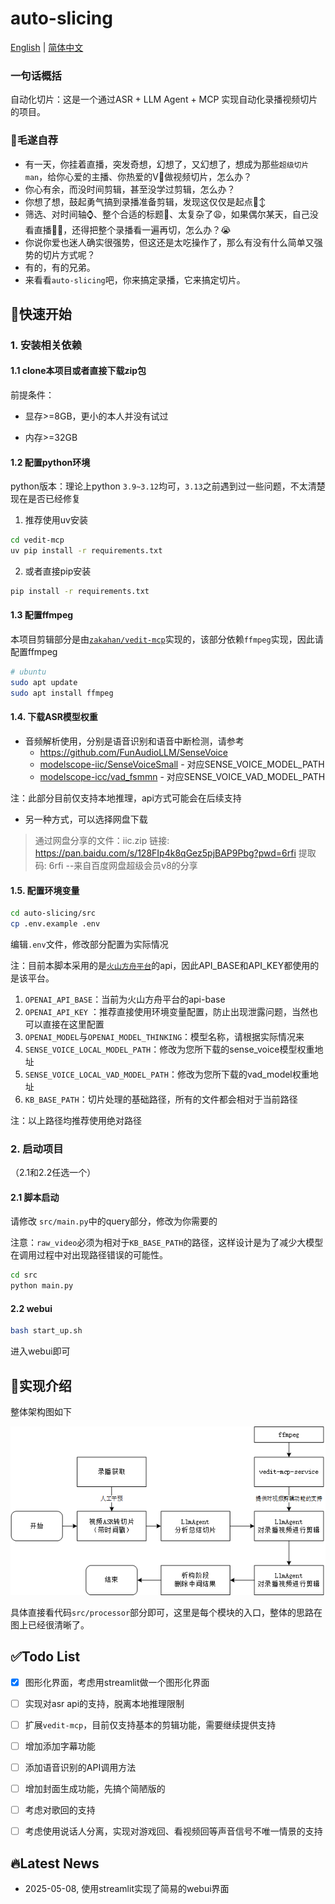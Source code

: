 # auto-slicing

[English](README_en.md) | [简体中文](README.md)

### 一句话概括

自动化切片：这是一个通过ASR + LLM Agent + MCP 实现自动化录播视频切片的项目。

### 👐毛遂自荐

- 有一天，你挂着直播，突发奇想，幻想了，又幻想了，想成为那些`超级切片man`，给你心爱的主播、你热爱的V🤳做视频切片，怎么办？
- 你心有余，而没时间剪辑，甚至没学过剪辑，怎么办？
- 你想了想，鼓起勇气搞到录播准备剪辑，发现这仅仅是起点🙂‍↕️
- 筛选、对时间轴⌚️、整个合适的标题🙋、太复杂了😩，如果偶尔某天，自己没看直播🏃‍♂️，还得把整个录播看一遍再切，怎么办？😭
- 你说你爱也迷人确实很强势，但这还是太吃操作了，那么有没有什么简单又强势的切片方式呢？
- 有的，有的兄弟。
- 来看看`auto-slicing`吧，你来搞定录播，它来搞定切片。



## 👀快速开始

### 1. 安装相关依赖

#### 1.1 clone本项目或者直接下载zip包

前提条件：

- 显存>=8GB，更小的本人并没有试过

- 内存>=32GB



#### 1.2 配置python环境

python版本：理论上python  `3.9~3.12`均可，`3.13`之前遇到过一些问题，不太清楚现在是否已经修复



1. 推荐使用uv安装

```bash
cd vedit-mcp
uv pip install -r requirements.txt
```



2. 或者直接pip安装

```bash
pip install -r requirements.txt
```



#### 1.3 配置ffmpeg

本项目剪辑部分是由[`zakahan/vedit-mcp`](https://github.com/zakahan/vedit-mcp)实现的，该部分依赖`ffmpeg`实现，因此请配置ffmpeg

```bash
# ubuntu
sudo apt update
sudo apt install ffmpeg
```



#### 1.4. 下载ASR模型权重

- 音频解析使用，分别是语音识别和语音中断检测，请参考
  - https://github.com/FunAudioLLM/SenseVoice
  - [modelscope-iic/SenseVoiceSmall](https://www.modelscope.cn/models/iic/SenseVoiceSmall) - 对应SENSE_VOICE_MODEL_PATH
  - [modelscope-icc/vad_fsmmn](https://www.modelscope.cn/models/iic/speech_fsmn_vad_zh-cn-16k-common-pytorch/summary) - 对应SENSE_VOICE_VAD_MODEL_PATH

注：此部分目前仅支持本地推理，api方式可能会在后续支持

- 另一种方式，可以选择网盘下载
> 通过网盘分享的文件：iic.zip
> 链接: https://pan.baidu.com/s/128FIp4k8qGez5pjBAP9Pbg?pwd=6rfi 提取码: 6rfi 
> --来自百度网盘超级会员v8的分享

#### 1.5. 配置环境变量

```bash
cd auto-slicing/src
cp .env.example .env
```

编辑`.env`文件，修改部分配置为实际情况

注：目前本脚本采用的是[`火山方舟平台`](https://www.volcengine.com/product/ark)的api，因此API_BASE和API_KEY都使用的是该平台。

1. `OPENAI_API_BASE`：当前为火山方舟平台的api-base
2. `OPENAI_API_KEY` ：推荐直接使用环境变量配置，防止出现泄露问题，当然也可以直接在这里配置
3. `OPENAI_MODEL`与`OPENAI_MODEL_THINKING`：模型名称，请根据实际情况来
4. `SENSE_VOICE_LOCAL_MODEL_PATH`：修改为您所下载的sense_voice模型权重地址
5. `SENSE_VOICE_LOCAL_VAD_MODEL_PATH`：修改为您所下载的vad_model权重地址
6. `KB_BASE_PATH`：切片处理的基础路径，所有的文件都会相对于当前路径

注：以上路径均推荐使用绝对路径



### 2. 启动项目

（2.1和2.2任选一个）

#### 2.1 脚本启动

请修改 `src/main.py`中的query部分，修改为你需要的

注意：`raw_video`必须为相对于`KB_BASE_PATH`的路径，这样设计是为了减少大模型在调用过程中对出现路径错误的可能性。


```bash
cd src
python main.py
```


#### 2.2 webui

```bash
bash start_up.sh
```

进入webui即可



## 🫡实现介绍

整体架构图如下

![](./assert/images/stream_cn.png)

具体直接看代码`src/processor`部分即可，这里是每个模块的入口，整体的思路在图上已经很清晰了。





## ✅Todo List

- [x] 图形化界面，考虑用streamlit做一个图形化界面
- [ ] 实现对asr api的支持，脱离本地推理限制
- [ ] 扩展`vedit-mcp`，目前仅支持基本的剪辑功能，需要继续提供支持
- [ ] 增加添加字幕功能
- [ ] 添加语音识别的API调用方法
- [ ] 增加封面生成功能，先搞个简陋版的
- [ ] 考虑对歌回的支持
- [ ] 考虑使用说话人分离，实现对游戏回、看视频回等声音信号不唯一情景的支持




## 🔥Latest News

- 2025-05-08, 使用streamlit实现了简易的webui界面